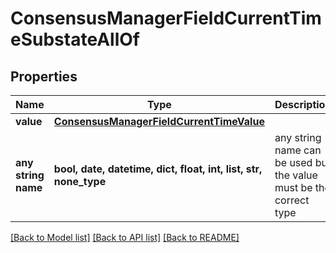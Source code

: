 # ConsensusManagerFieldCurrentTimeSubstateAllOf


## Properties
Name | Type | Description | Notes
------------ | ------------- | ------------- | -------------
**value** | [**ConsensusManagerFieldCurrentTimeValue**](ConsensusManagerFieldCurrentTimeValue.md) |  | 
**any string name** | **bool, date, datetime, dict, float, int, list, str, none_type** | any string name can be used but the value must be the correct type | [optional]

[[Back to Model list]](../README.md#documentation-for-models) [[Back to API list]](../README.md#documentation-for-api-endpoints) [[Back to README]](../README.md)



